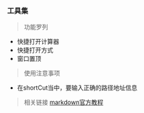 ### 工具集
>功能罗列
* 快捷打开计算器
* 快捷打开方式
* 窗口置顶
>使用注意事项
* 在shortCut当中，要输入正确的路径地址信息
>相关链接
>[markdown官方教程](https://markdown.com.cn/basic-syntax/links.html)


  

